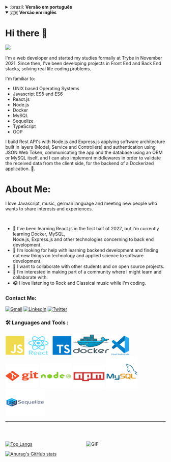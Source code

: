 
<details>
  <summary>:brazil: <b>Versão em português</b></summary>

  <h1>Oi, galera! 👋</h1> 
  <div id="header" align="left">
    <img src="https://media.giphy.com/media/M9gbBd9nbDrOTu1Mqx/giphy.gif" width="100"/>
  </div> 
 
  <p>Sou desenvolvedor de software para a web e iniciei meus estudos formalmente na Trybe em Novembro de 2021. Desde então, venho desenvolvendo projetos nas stacks Front End e Back End, resolvendo problemas de programação da vida real.</p>
  
 
  <p> Sou familiarizado com: </p>
  <ul>
    <li> Sistemas Operacionais baseados em UNIX </li>
    <li> Javascript ES5 e ES6 </li>
    <li> React.js </li>
    <li> Node.js </li>
    <li> Docker </li>
    <li> MySQL </li>
    <li> Sequelize </li>
    <li> TypeScript </li>
    <li> POO </li>
  </ul>
  
  <p>Construo API's Rest com Node.js e Express.js aplicando arquitetura de software em camadas (Model, Service e Controllers) e autenticação usando JSON Web Token, comunicando o app e o banco de dados usando um ORM ou o próprio MySQL e também posso implementar middlewares para validar os dados recebidos do lado do cliente para o backend de uma aplicação Dockerizada. 🙂.</p> 
  
  <h1>Sobre Mim:</h1>
  <p>Adoro Javascript, música, língua alemã e conhecer novas pessoas que querem compartilhar interesses e experiências.</p>
  </br>

  - 🌱 Estive aprendendo React.js na primeira metade de 2022, mas estou atualmente aprendendo Docker, MySQL,
Node.js, Express.js e outras tecnologias concernentes ao desenvolvimento Back End.
  - 🤔 Estou procurando por ajuda com o aprendizado de Back End e descobrir coisas novas sobre tecnologias e ciência aplicada ao desenvolvimento de software. 
  - 👯 Quero colaborar com outras pessoas estudantes e em projetos open source. 
  - 🔭 Tenho interesse em fazer parte de uma comunidade com a qual eu possa aprender e colaborar.
  - 🎧 Curto ouvir música clássica e/ou rock enquanto leio e escrevo códigos. 

  ### Entre em Contato:

  [![Gmail](https://img.shields.io/badge/-GMAIL-D14836?style=for-the-badge&logo=gmail&logoColor=white)](mailto:lucasbs.code@gmail.com)
  [![LinkedIn](https://img.shields.io/badge/-LINKEDIN-0077B5?style=for-the-badge&logo=linkedin&logoColor=white)](https://www.linkedin.com/in/lucas-barreto-/)
  [![Twitter](https://img.shields.io/badge/Twitter-1DA1F2?style=for-the-badge&logo=twitter&logoColor=white)](https://twitter.com/lucasbarreto92)

  ### :hammer_and_wrench: Linguagens e Ferramentas :
  <div display="grid">
    <img src="https://github.com/devicons/devicon/blob/master/icons/javascript/javascript-plain.svg" width="60px" height="60px">
    <img src="https://github.com/devicons/devicon/blob/master/icons/react/react-original-wordmark.svg" width="80px" height="60px">
    <img src="https://github.com/devicons/devicon/blob/master/icons/typescript/typescript-original.svg" width="60px" height="60px">
    <img src="https://github.com/devicons/devicon/blob/master/icons/docker/docker-original-wordmark.svg" width="115px" height="70px">
    <img src="https://github.com/devicons/devicon/blob/master/icons/vscode/vscode-original-wordmark.svg" width"60px" height="60px"><br />
    <img src="https://github.com/devicons/devicon/blob/master/icons/git/git-plain-wordmark.svg" width="105px" height="75px">
    <img src="https://github.com/devicons/devicon/blob/master/icons/nodejs/nodejs-plain-wordmark.svg" width="100px" height="80px">
    <img src="https://github.com/devicons/devicon/blob/master/icons/npm/npm-original-wordmark.svg" width="100px" height="70px">
    <img src="https://github.com/devicons/devicon/blob/master/icons/mysql/mysql-original-wordmark.svg" width="100px" height="100px"> 
    <img src="https://github.com/devicons/devicon/blob/master/icons/sequelize/sequelize-original-wordmark.svg" width="125px" height="85px">
  </div>
  <hr>
  </br>
  </br>

  <div text-align="center">
 
   [![Top Langs](https://github-readme-stats.vercel.app/api/top-langs/?username=lucasbarreto-dev&theme=dark&background=000000)](https://github.com/anuraghazra/github-readme-stats)
   <img align="right" width="250" alt="GIF" src="https://media.giphy.com/media/MC6eSuC3yypCU/giphy.gif" />

   [![Anurag's GitHub stats](https://github-readme-stats.vercel.app/api?username=lucasbarreto-dev&theme=dark&background=000000)](https://github.com/anuraghazra/github-readme-stats)

 </div>
</details>
<details open>
  <summary>🇬🇧 <b>Versão em inglês</b></summary>

  <h1>Hi there 👋</h1> 
  <div id="header" align="left">
    <img src="https://media.giphy.com/media/M9gbBd9nbDrOTu1Mqx/giphy.gif" width="100"/>
  </div> 
 
  <p>I'm a web developer and started my studies formally at Trybe in November 2021. Since then, I've been developing projects in Front End and Back End stacks, solving real life coding problems.</p>
 
  <p> I'm familiar to: </p>
  <ul>
    <li> UNIX based Operating Systems </li>
    <li> Javascript ES5 and ES6 </li>
    <li> React.js </li>
    <li> Node.js </li>
    <li> Docker </li>
    <li> MySQL </li>
    <li> Sequelize </li>
    <li> TypeScript </li>
    <li> OOP </li>
  </ul>
  
  <p>I build Rest API's with Node.js and Express.js applying software architecture built in layers (Model, Service and Controllers) and authentication using JSON Web Token, communicating the app and the database using an ORM or MySQL itself, and I can also implement middlewares in order to validate the received data from the client side, for the backend of a Dockerized application. 🙂.</p>

  <h1>About Me:</h1>
  <p>I love Javascript, music, german language and meeting new people who wants to share interests and experiences.</p>
  </br>

  - 🌱 I've been learning React.js in the first half of 2022, but I'm currently learning Docker, MySQL, </br>
Node.js, Express.js and other technologies concerning to back end development.
  - 🤔 I’m looking for help with learning backend development and finding out new things on technology and applied science to software development. 
  - 👯 I want to collaborate with other students and on open source projects. 
  - 🔭 I’m interested in making part of a community where I might learn and collaborate with.
  - 🎧 I love listening to Rock and Classical music while I'm coding. 

  ### Contact Me:

  [![Gmail](https://img.shields.io/badge/-GMAIL-D14836?style=for-the-badge&logo=gmail&logoColor=white)](mailto:lucasbs.code@gmail.com)
  [![LinkedIn](https://img.shields.io/badge/-LINKEDIN-0077B5?style=for-the-badge&logo=linkedin&logoColor=white)](https://www.linkedin.com/in/lucas-barreto-/)
  [![Twitter](https://img.shields.io/badge/Twitter-1DA1F2?style=for-the-badge&logo=twitter&logoColor=white)](https://twitter.com/lucasbarreto92)

  ### :hammer_and_wrench: Languages and Tools :
  <div display="grid">
    <img src="https://github.com/devicons/devicon/blob/master/icons/javascript/javascript-plain.svg" width="60px" height="60px">
    <img src="https://github.com/devicons/devicon/blob/master/icons/react/react-original-wordmark.svg" width="80px" height="60px">
    <img src="https://github.com/devicons/devicon/blob/master/icons/typescript/typescript-original.svg" width="60px" height="60px">
    <img src="https://github.com/devicons/devicon/blob/master/icons/docker/docker-original-wordmark.svg" width="115px" height="70px">
    <img src="https://github.com/devicons/devicon/blob/master/icons/vscode/vscode-original-wordmark.svg" width"60px" height="60px"><br />
    <img src="https://github.com/devicons/devicon/blob/master/icons/git/git-plain-wordmark.svg" width="105px" height="75px">
    <img src="https://github.com/devicons/devicon/blob/master/icons/nodejs/nodejs-plain-wordmark.svg" width="100px" height="80px">
    <img src="https://github.com/devicons/devicon/blob/master/icons/npm/npm-original-wordmark.svg" width="100px" height="70px">
    <img src="https://github.com/devicons/devicon/blob/master/icons/mysql/mysql-original-wordmark.svg" width="100px" height="100px"> 
    <img src="https://github.com/devicons/devicon/blob/master/icons/sequelize/sequelize-original-wordmark.svg" width="125px" height="85px">
  </div>
  <hr>
  </br>
  </br>

  <div text-align="center">
 
   [![Top Langs](https://github-readme-stats.vercel.app/api/top-langs/?username=lucasbarreto-dev&theme=dark&background=000000)](https://github.com/anuraghazra/github-readme-stats)
   <img align="right" width="250" alt="GIF" src="https://media.giphy.com/media/MC6eSuC3yypCU/giphy.gif" />

   [![Anurag's GitHub stats](https://github-readme-stats.vercel.app/api?username=lucasbarreto-dev&theme=dark&background=000000)](https://github.com/anuraghazra/github-readme-stats)
    
   <!-- ![Snake animation](https://github.com/lucasbarreto92/blob/output/github-contribution-grid-snake.svg) -->
 </div>
</details>


<!--
**lucasbarreto92/lucasbarreto92** is a ✨ _special_ ✨ repository because its `README.md` (this file) appears on your GitHub profile.

Here are some ideas to get you started:

- 🔭 I’m currently working on ... -->

<!--


- 💬 Ask me about ...
- 📫 How to reach me: ...
- 😄 Pronouns: ...
- ⚡ Fun fact: ...
-->



